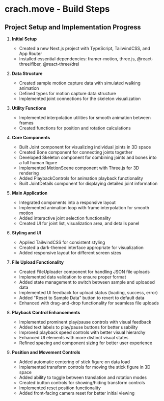 # crach.move - Build Steps

## Project Setup and Implementation Progress

1. **Initial Setup**
   - Created a new Next.js project with TypeScript, TailwindCSS, and App Router
   - Installed essential dependencies: framer-motion, three.js, @react-three/fiber, @react-three/drei

2. **Data Structure**
   - Created sample motion capture data with simulated walking animation
   - Defined types for motion capture data structure
   - Implemented joint connections for the skeleton visualization

3. **Utility Functions**
   - Implemented interpolation utilities for smooth animation between frames
   - Created functions for position and rotation calculations

4. **Core Components**
   - Built Joint component for visualizing individual joints in 3D space
   - Created Bone component for connecting joints together
   - Developed Skeleton component for combining joints and bones into a full human figure
   - Implemented MotionScene component with Three.js for 3D rendering
   - Added PlaybackControls for animation playback functionality
   - Built JointDetails component for displaying detailed joint information

5. **Main Application**
   - Integrated components into a responsive layout
   - Implemented animation loop with frame interpolation for smooth motion
   - Added interactive joint selection functionality
   - Created UI for joint list, visualization area, and details panel

6. **Styling and UI**
   - Applied TailwindCSS for consistent styling
   - Created a dark-themed interface appropriate for visualization
   - Added responsive layout for different screen sizes

7. **File Upload Functionality**
   - Created FileUploader component for handling JSON file uploads
   - Implemented data validation to ensure proper format
   - Added state management to switch between sample and uploaded data
   - Implemented UI feedback for upload status (loading, success, error)
   - Added "Reset to Sample Data" button to revert to default data
   - Enhanced with drag-and-drop functionality for seamless file uploads

8. **Playback Control Enhancements**
   - Implemented prominent play/pause controls with visual feedback
   - Added text labels to play/pause buttons for better usability
   - Improved playback speed controls with better visual hierarchy
   - Enhanced UI elements with more distinct visual states
   - Refined spacing and component sizing for better user experience

9. **Position and Movement Controls**
   - Added automatic centering of stick figure on data load
   - Implemented transform controls for moving the stick figure in 3D space
   - Added ability to toggle between translation and rotation modes
   - Created button controls for showing/hiding transform controls
   - Implemented reset position functionality
   - Added front-facing camera reset for better initial viewing
